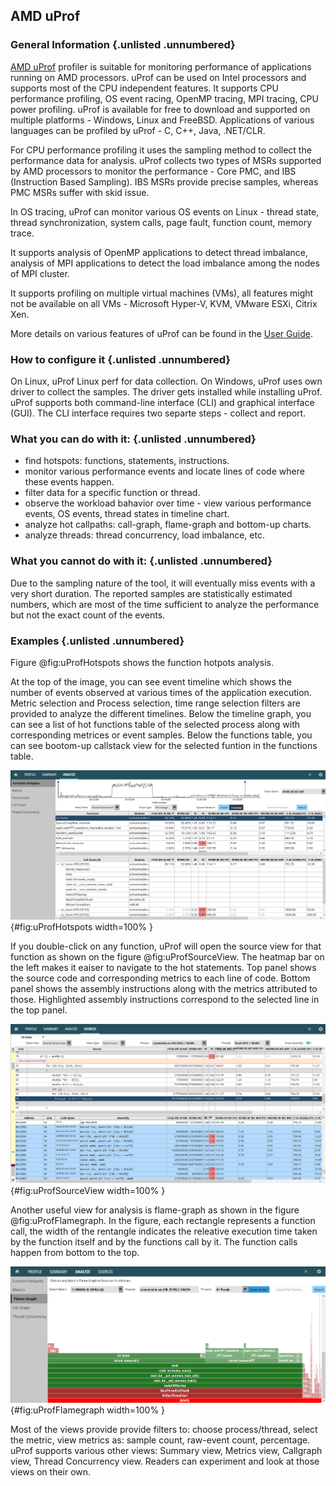 ## AMD uProf

### General Information {.unlisted .unnumbered}

[AMD uProf](https://www.amd.com/en/developer/uprof.html) profiler is suitable for monitoring performance of applications running on AMD processors. uProf can be used on Intel processors and supports most of the CPU independent features. It supports CPU performance profiling, OS event racing, OpenMP tracing, MPI tracing, CPU power profiling. uProf is available for free to download and supported on multiple platforms - Windows, Linux and FreeBSD. Applications of various languages can be profiled by uProf - C, C++, Java, .NET/CLR.

For CPU performance profiling it uses the sampling method to collect the performance data for analysis. uProf collects two types of MSRs supported by AMD processors to monitor the performance - Core PMC, and IBS (Instruction Based Sampling). IBS MSRs provide precise samples, whereas PMC MSRs suffer with skid issue.

In OS tracing, uProf can monitor various OS events on Linux - thread state, thread synchronization, system calls, page fault, function count, memory trace.

It supports analysis of OpenMP applications to detect thread imbalance, analysis of MPI applications to detect the load imbalance among the nodes of MPI cluster.

It supports profiling on multiple virtual machines (VMs), all features might not be available on all VMs - Microsoft Hyper-V, KVM, VMware ESXi, Citrix Xen.

More details on various features of uProf can be found in the [User Guide](https://www.amd.com/en/developer/uprof.html#documentation). 

### How to configure it {.unlisted .unnumbered}

On Linux, uProf Linux perf for data collection. On Windows, uProf uses own driver to collect the samples. The driver gets installed while installing uProf.
uProf supports both command-line interface (CLI) and graphical interface (GUI). The CLI interface requires two separte steps - collect and report.

### What you can do with it: {.unlisted .unnumbered}

- find hotspots: functions, statements, instructions.
- monitor various performance events and locate lines of code where these events happen.
- filter data for a specific function or thread.
- observe the workload bahavior over time - view various performance events, OS events, thread states in timeline chart.
- analyze hot callpaths: call-graph, flame-graph and bottom-up charts.
- analyze threads: thread concurrency, load imbalance, etc.

### What you cannot do with it: {.unlisted .unnumbered}

Due to the sampling nature of the tool, it will eventually miss events with a very short duration. The reported samples are statistically estimated numbers, which are most of the time sufficient to analyze the performance but not the exact count of the events.

### Examples {.unlisted .unnumbered}

Figure @fig:uProfHotspots shows the function hotpots analysis. 

At the top of the image, you can see event timeline which shows the number of events observed at various times of the application execution. Metric selection and Process selection, time range selection filters are provided to analyze the different timelines. Below the timeline graph, you can see a list of hot functions table of the selected process along with corresponding metrices or event samples. Below the functions table, you can see bootom-up callstack view for the selected funtion in the functions table.

![uProf's hotspots view.](../../img/perf-tools/uProf_Hopspot.png){#fig:uProfHotspots width=100% }

If you double-click on any function, uProf will open the source view for that function as shown on the figure @fig:uProfSourceView. The heatmap bar on the left makes it eaiser to navigate to the hot statements. Top panel shows the source code and corresponding metrics to each line of code. Bottom panel shows the assembly instructions along with the metrics attributed to those. Highlighted assembly instructions correspond to the selected line in the top panel.

![uProf's source code view.](../../img/perf-tools/uProf_SourceView.png){#fig:uProfSourceView width=100% }

Another useful view for analysis is flame-graph as shown in the figure @fig:uProfFlamegraph. In the figure, each rectangle represents a function call, the width of the rentangle indicates the releative execution time taken by the function itself and by the functions call by it. The function calls happen from bottom to the top.

![uProf's flame graph view.](../../img/perf-tools/uProf_Flamegraph.png){#fig:uProfFlamegraph width=100% }

Most of the views provide provide filters to: choose process/thread, select the metric, view metrics as: sample count, raw-event count, percentage. uProf supports various other views: Summary view, Metrics view, Callgraph view, Thread Concurrency view. Readers can experiment and look at those views on their own.